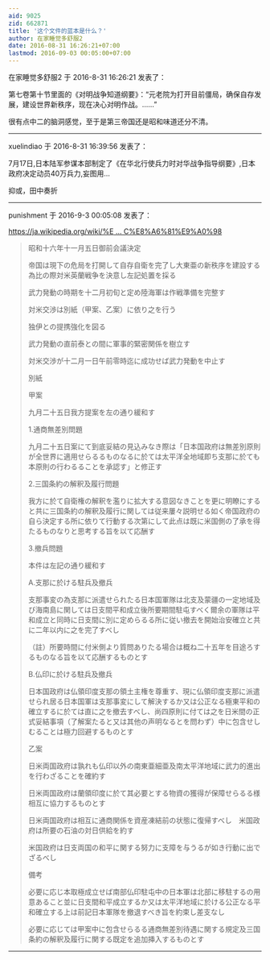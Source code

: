 ```yaml
---
aid: 9025
zid: 662871
title: '这个文件的蓝本是什么？'
author: 在家睡觉多舒服2
date: 2016-08-31 16:26:21+07:00
lastmod: 2016-09-03 00:05:00+07:00
---
```


在家睡觉多舒服2 于 2016-8-31 16:26:21 发表了：

第七卷第十节里面的《对明战争知道纲要》：“元老院为打开目前僵局，确保自存发展，建设世界新秩序，现在决心对明作战。……”

很有点中二的脑洞感觉，至于是第三帝国还是昭和味道还分不清。

---------

xuelindiao 于 2016-8-31 16:39:56 发表了：

7月17日,日本陆军参谋本部制定了《在华北行使兵力时对华战争指导纲要》,日本政府决定动员40万兵力,妄图用...

抑或，田中奏折

---------

punishment 于 2016-9-3 00:05:08 发表了：

[https://ja.wikipedia.org/wiki/%E ... C%E8%A6%81%E9%A0%98](https://ja.wikipedia.org/wiki/%E5%B8%9D%E5%9B%BD%E5%9B%BD%E7%AD%96%E9%81%82%E8%A1%8C%E8%A6%81%E9%A0%98)


> 
> 昭和十六年十一月五日御前会議決定
> 
> 帝国は現下の危局を打開して自存自衛を完了し大東亜の新秩序を建設する為比の際対米英蘭戦争を決意し左記処置を採る
> 
> 武力発動の時期を十二月初旬と定め陸海軍は作戦準備を完整す
> 
> 対米交渉は別紙（甲案、乙案）に依り之を行う
> 
> 独伊との提携強化を図る
> 
> 武力発動の直前泰との間に軍事的緊密関係を樹立す
> 
> 対米交渉が十二月一日午前零時迄に成功せば武力発動を中止す
> 
> 別紙
> 
> 甲案
> 
> 九月二十五日我方提案を左の通り緩和す
> 
> 1.通商無差別問題
> 
> 九月二十五日案にて到底妥結の見込みなき際は「日本国政府は無差別原則が全世界に適用せらるるものなるに於ては太平洋全地域即ち支那に於ても本原則の行わるることを承認す」と修正す
> 
> 2.三国条約の解釈及履行問題
> 
> 我方に於て自衛権の解釈を濫りに拡大する意図なきことを更に明瞭にすると共に三国条約の解釈及履行に関しては従来屢々説明せる如く帝国政府の自ら決定する所に依りて行動する次第にして此点は既に米国側の了承を得たるものなりと思考する旨を以て応酬す
> 
> 3.撤兵問題
> 
> 本件は左記の通り緩和す
> 
> A.支那に於ける駐兵及撤兵
> 
> 支那事変の為支那に派遣せられたる日本国軍隊は北支及蒙疆の一定地域及び海南島に関しては日支間平和成立後所要期間駐屯すべく爾余の軍隊は平和成立と同時に日支間に別に定めらるる所に従い撤去を開始治安確立と共に二年以内に之を完了すべし
> 
> （註）所要時間に付米側より質問ありたる場合は概ね二十五年を目途ろするものなる旨を以て応酬するものとす
> 
> B.仏印に於ける駐兵及撤兵
> 
> 日本国政府は仏領印度支那の領土主権を尊重す、現に仏領印度支那に派遣せられ居る日本国軍は支那事変にして解決するか又は公正なる極東平和の確立するに於ては直に之を撤去すべし、尚四原則に付ては之を日米間の正式妥結事項（了解案たると又は其他の声明なるとを問わず）中に包含せしむることは極力回避するものとす
> 
> 乙案
> 
> 日米両国政府は孰れも仏印以外の南東亜細亜及南太平洋地域に武力的進出を行わざることを確約す
> 
> 日米両国政府は蘭領印度に於て其必要とする物資の獲得が保障せらるる様相互に協力するものとす
> 
> 日米両国政府は相互に通商関係を資産凍結前の状態に復帰すべし　米国政府は所要の石油の対日供給を約す
> 
> 米国政府は日支両国の和平に関する努力に支障を与うるが如き行動に出でざるべし
> 
> 備考
> 
> 必要に応じ本取極成立せば南部仏印駐屯中の日本軍は北部に移駐するの用意あること並に日支間和平成立するか又は太平洋地域に於ける公正なる平和確立する上は前記日本軍隊を撤退すべき旨を約束し差支なし
> 
> 必要に応じては甲案中に包含せらるる通商無差別待遇に関する規定及三国条約の解釈及履行に関する既定を追加挿入するものとす

---------

